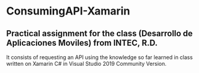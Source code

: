 # ConsumingAPI-Xamarin

Practical assignment for the class (Desarrollo de Aplicaciones Moviles) from INTEC, R.D.
-------------------------------------------------------------------------------------------------------------------------------
It consists of requesting an API using the knowledge so far learned in class written on Xamarin C# in Visual Studio 2019 Community Version.

